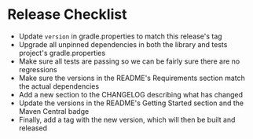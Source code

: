 # Release Checklist
- Update `version` in gradle.properties to match this release's tag
- Upgrade all unpinned dependencies in both the library and tests project's gradle.properties
- Make sure all tests are passing so we can be fairly sure there are no regressions
- Make sure the versions in the README's Requirements section match the actual dependencies
- Add a new section to the CHANGELOG describing what has changed
- Update the versions in the README's Getting Started section and the Maven Central badge
- Finally, add a tag with the new version, which will then be built and released
